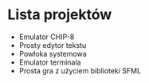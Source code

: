 # Lista projektów
* Emulator CHIP-8
* Prosty edytor tekstu
* Powłoka systemowa
* Emulator terminala
* Prosta gra z użyciem biblioteki SFML
